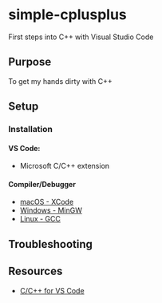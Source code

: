 # simple-cplusplus
First steps into C++ with Visual Studio Code

## Purpose

To get my hands dirty with C++

## Setup

### Installation

#### VS Code:

- Microsoft C/C++ extension

#### Compiler/Debugger

- [macOS - XCode](https://developer.apple.com/xcode/)
- [Windows - MinGW](http://www.mingw.org/)
- [Linux - GCC](http://www.mingw.org/)

## Troubleshooting

## Resources

- [C/C++ for VS Code](https://code.visualstudio.com/docs/languages/cpp)